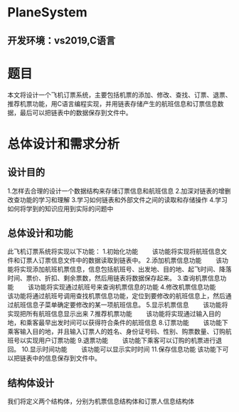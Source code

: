 # PlaneSystem
## 开发环境：vs2019,C语言
# 题目
本文将设计一个飞机订票系统，主要包括机票的添加、修改、查找、订票、退票、推荐机票功能，用C语言编程实现，并用链表存储产生的航班信息和订票信息数据，最后可以把链表中的数据保存到文件中。

# 总体设计和需求分析
## 设计目的
1.怎样去合理的设计一个数据结构来存储订票信息和航班信息
2.加深对链表的增删改查功能的学习和理解
3.学习如何链表和外部文件之间的读取和存储操作
4.学习如何将学到的知识应用到实际的问题中

## 总体设计和功能
此飞机订票系统将实现以下功能：
1.初始化功能
  该功能将实现将航班信息文件和订票人订票信息文件中的数据读取到链表中。
2.添加机票信息功能
  该功能将实现添加航班机票信息，信息包括航班号、出发地、目的地、起飞时间、降落时间、票价、折扣、剩余票数，然后用链表将数据保存起来。
3.查询机票信息功能
  该功能将实现通过航班号来查询机票信息的功能
4.修改机票信息功能
  该功能将通过航班号调用查找机票信息功能，定位到要修改的航班信息上，然后通过航班信息子菜单确定要修改的某一项航班信息。
5.显示机票信息
  该功能将实现把所有航班信息显示出来
7.推荐机票功能
  该功能将实现通过输入目的地，和乘客最早出发时间可以获得符合条件的航班信息
8.订票功能
  该功能下乘客输入目的地，并且输入订票人的姓名、身份证号码、性别、购票数量、订购航班号以实现用户订票功能
9.退票功能
  该功能下乘客可以订购的机票进行退回。
10.显示时间功能
  该功能可以显示实时时间
11.保存信息功能
该功能下可以把链表中的信息保存到文件中。

## 结构体设计
我们将定义两个结构体，分别为机票信息结构体和订票人信息结构体
